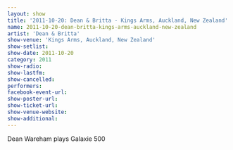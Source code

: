 ```yaml
---
layout: show
title: '2011-10-20: Dean & Britta - Kings Arms, Auckland, New Zealand'
name: 2011-10-20-dean-britta-kings-arms-auckland-new-zealand
artist: 'Dean & Britta'
show-venue: 'Kings Arms, Auckland, New Zealand'
show-setlist: 
show-date: 2011-10-20
category: 2011
show-radio: 
show-lastfm: 
show-cancelled: 
performers: 
facebook-event-url: 
show-poster-url: 
show-ticket-url: 
show-venue-website: 
show-additional: 
---
```


Dean Wareham plays Galaxie 500